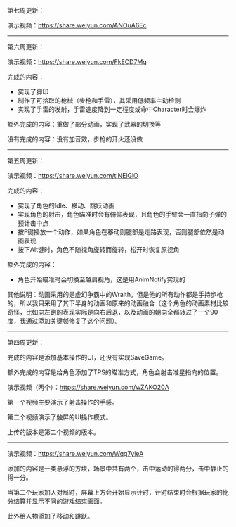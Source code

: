 第七周更新：

演示视频：https://share.weiyun.com/ANOuA6Ec



------



第六周更新：

演示视频：https://share.weiyun.com/FkECD7Mq

完成的内容：

* 实现了脚印
* 制作了可拾取的枪械（步枪和手雷），其采用低频率主动检测
* 实现了手雷的发射，手雷速度降到一定程度或命中Character时会爆炸

额外完成的内容：重做了部分动画，实现了武器的切换等

没有完成的内容：没有加音效，步枪的开火还没做



------



第五周更新：

演示视频：https://share.weiyun.com/tiNEiGlO

完成的内容：

* 实现了角色的Idle、移动、跳跃动画
* 实现角色的射击，角色瞄准时会有俯仰表现，且角色的手臂会一直指向子弹的预计击中点
* 按F键播放一个动作，如果角色在移动则腿部是走路表现，否则腿部依然是动画表现
* 按下Alt键时，角色不随视角旋转而旋转，松开时恢复原视角

额外完成的内容：

* 角色开始瞄准时会切换至越肩视角，这是用AnimNotify实现的

其他说明：动画采用的是虚幻争霸中的Wraith，但是他的所有动作都是手持步枪的，所以我只采用了其下半身的动画和原来的动画融合（这个角色的动画素材比较奇怪，比如向左跑的表现实际是向右后退，以及动画的朝向全都转过了一个90度，我通过添加关键帧修复了这个问题）。



-------



第四周更新：

完成的内容是添加基本操作的UI，还没有实现SaveGame。

额外完成的内容是给角色添加了TPS的瞄准方式，角色会射击准星指向的位置。

演示视频（两个）：https://share.weiyun.com/wZAKO20A

第一个视频主要演示了射击操作的手感。

第二个视频演示了触屏的UI操作模式。

上传的版本是第二个视频的版本。



-------



演示视频：https://share.weiyun.com/Wqg7yieA



添加的内容是一类悬浮的方块，场景中共有两个，击中运动的得两分，击中静止的得一分。

当第二个玩家加入对局时，屏幕上方会开始显示计时，计时结束时会根据玩家的比分结算并显示不同的游戏结束画面。

此外给人物添加了移动和跳跃。
